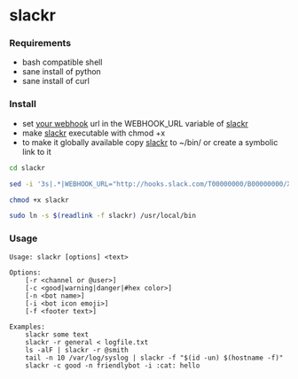 # slackr

### Requirements
 * bash compatible shell
 * sane install of python
 * sane install of curl

### Install
 * set [your webhook](https://my.slack.com/services/new/incoming-webhook/) url in the WEBHOOK_URL variable of [slackr](slackr)
 * make [slackr](slackr) executable with chmod +x
 * to make it globally available copy [slackr](slackr) to ~/bin/ or create a symbolic link to it
```bash
cd slackr

sed -i '3s|.*|WEBHOOK_URL="http://hooks.slack.com/T00000000/B00000000/XXXXXXXXXXXXXXXXXXXXXXXX"|' slackr

chmod +x slackr

sudo ln -s $(readlink -f slackr) /usr/local/bin
```

### Usage
```
Usage: slackr [options] <text>

Options:
    [-r <channel or @user>] 
    [-c <good|warning|danger|#hex color>] 
    [-n <bot name>] 
    [-i <bot icon emoji>] 
    [-f <footer text>] 

Examples:
    slackr some text
    slackr -r general < logfile.txt
    ls -alF | slackr -r @smith
    tail -n 10 /var/log/syslog | slackr -f "$(id -un) $(hostname -f)"
    slackr -c good -n friendlybot -i :cat: hello
```
